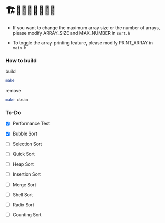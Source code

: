 # 🏗️🚧🚧🚧🚧🚧🚧🚧

* If you want to change the maximum array size or the number of arrays, please modify ARRAY_SIZE and MAX_NUMBER in ```sort.h```

* To toggle the array-printing feature, please modify PRINT_ARRAY in ```main.h```

### How to build
build
```bash
make
```
remove
```bash
make clean
```

### To-Do
- [X] Performance Test
- [X] Bubble Sort
- [ ] Selection Sort
- [ ] Quick Sort
- [ ] Heap Sort
- [ ] Insertion Sort
- [ ] Merge Sort
- [ ] Shell Sort
- [ ] Radix Sort
- [ ] Counting Sort
    
